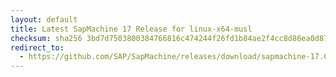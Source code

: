 ```yaml
---
layout: default
title: Latest SapMachine 17 Release for linux-x64-musl
checksum: sha256 3bd7d7503800384766816c474244f26fd1b84ae2f4cc8d86ea0d87cff66ddda3
redirect_to:
  - https://github.com/SAP/SapMachine/releases/download/sapmachine-17.0.12/sapmachine-jre-17.0.12_linux-x64-musl_bin.tar.gz
---
```

